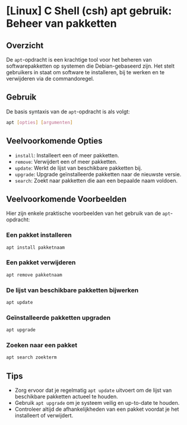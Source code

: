 # [Linux] C Shell (csh) apt gebruik: Beheer van pakketten

## Overzicht
De `apt`-opdracht is een krachtige tool voor het beheren van softwarepakketten op systemen die Debian-gebaseerd zijn. Het stelt gebruikers in staat om software te installeren, bij te werken en te verwijderen via de commandoregel.

## Gebruik
De basis syntaxis van de `apt`-opdracht is als volgt:

```bash
apt [opties] [argumenten]
```

## Veelvoorkomende Opties
- `install`: Installeert een of meer pakketten.
- `remove`: Verwijdert een of meer pakketten.
- `update`: Werkt de lijst van beschikbare pakketten bij.
- `upgrade`: Upgrade geïnstalleerde pakketten naar de nieuwste versie.
- `search`: Zoekt naar pakketten die aan een bepaalde naam voldoen.

## Veelvoorkomende Voorbeelden
Hier zijn enkele praktische voorbeelden van het gebruik van de `apt`-opdracht:

### Een pakket installeren
```bash
apt install pakketnaam
```

### Een pakket verwijderen
```bash
apt remove pakketnaam
```

### De lijst van beschikbare pakketten bijwerken
```bash
apt update
```

### Geïnstalleerde pakketten upgraden
```bash
apt upgrade
```

### Zoeken naar een pakket
```bash
apt search zoekterm
```

## Tips
- Zorg ervoor dat je regelmatig `apt update` uitvoert om de lijst van beschikbare pakketten actueel te houden.
- Gebruik `apt upgrade` om je systeem veilig en up-to-date te houden.
- Controleer altijd de afhankelijkheden van een pakket voordat je het installeert of verwijdert.